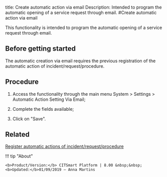 title: Create automatic action via email
Description: Intended to program the automatic opening of a service request through email.
#Create automatic action via email

This functionality is intended to program the automatic opening of a service
request through email.

Before getting started
--------------------------

The automatic creation via email requires the previous registration of the
automatic action of incident/request/procedure.

Procedure
-------------

1.  Access the functionality through the main menu System \> Settings \>
    Automatic Action Setting Via Email;

2.  Complete the fields available;

3.  Click on "Save".

Related
-------

[Register automatic actions of incident/request/procedure](/en-us/citsmart-esp-8/additional-features/automation-of-operation/configuration/register-automatic-actions-incident-request-procedure.html)

!!! tip "About"

    <b>Product/Version:</b> CITSmart Platform | 8.00 &nbsp;&nbsp;
    <b>Updated:</b>01/09/2019 – Anna Martins
